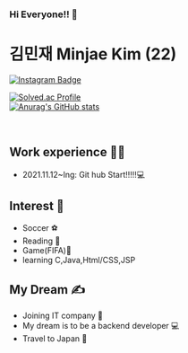 ### Hi Everyone!! 👋

# 김민재 Minjae Kim (22)

[![Instagram Badge](https://img.shields.io/badge/-Instagram-dd2a7b?style=flat-square&logo=instagram&logoColor=white&link=https://www.instagram.com/im_minjaeee/)](https://www.instagram.com/im_minjaeee/) 

[![Solved.ac Profile](http://mazassumnida.wtf/api/v2/generate_badge?boj=kmj6832596)](https://solved.ac/kmj6832596/)
<br>
[![Anurag's GitHub stats](https://github-readme-stats.vercel.app/api?username=Minjaeeeee)](https://github.com/Minjaeeeee/github-readme-stats)



<br>

## Work experience 🤹‍♀️
- 2021.11.12~Ing: Git hub Start!!!!!💻

## Interest 👀
- Soccer ⚽
- Reading 📖
- Game(FIFA)🧡
- learning C,Java,Html/CSS,JSP

## My Dream ✍
- Joining IT company 👏
- My dream is to be a backend developer 💻
- Travel to Japan 🛫


